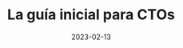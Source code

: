 ---
episode: 81
date: "2023-02-13"
title: La guía inicial para CTOs
guest: Victor Lima
business: UnDosTres
category: Founder
description: Acompáñanos con Victor Lima, CTO de UnDosTres, la plataforma de pagos y servicios más grande de México.
insights:
  - <b>El rol más importante de un CTO es retener el talento de desarrollo.</b> Tu equipo es el recurso más valioso de tu empresa, entre más tiempo esté contigo más rentable es una contratación. 
  - <b>Hacer estimaciones de programación es un arte.</b> En UnDosTres consideran hasta 50 factores distintos para hacer estimaciones más certeras, y aún así es un reto al que se enfrentan siempre.
  - <b>No solo se trata de delegar.</b> Explicar en 20 minutos lo que te tomó dos semanas aprender es parte de entregar adecuadamente tareas a tu equipo.
  - <b>Si tu empresa brinda servicios financieros, cuidado con las regulaciones.</b> En UnDosTres tienen que estar alerta con las regulaciones que pueden cambiar o actualizarse al rededor de las fintech puesto que cumplir con ellas puede causar retrasos en su calendario.
---